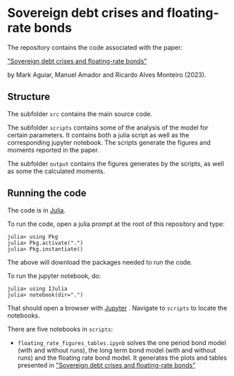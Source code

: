 # Sovereign debt crises and floating-rate bonds 

The repository contains the code associated with the paper:

["Sovereign debt crises and floating-rate bonds"](https://manuelamador.me/files/floatingrate.pdf)
    
by Mark Aguiar, Manuel Amador and Ricardo Alves Monteiro (2023).


## Structure

The subfolder `src` contains the main source code.

The subfolder `scripts` contains some of the analysis of the model for certain parameters. It contains both a julia script as well as the corresponding jupyter notebook. The scripts generate the figures and moments reported in the paper.  

The subfolder `output` contains the figures generates by the scripts, as well as some the calculated moments. 

## Running the code 

The code is in [Julia](https://julialang.org/downloads/).

To run the code, open a julia prompt at the root of this repository and type:

    julia> using Pkg 
    julia> Pkg.activate(".")
    julia> Pkg.instantiate()

The above will download the packages needed to run the code. 
  

To run the jupyter notebook, do:
  
    julia> using IJulia
    julia> notebook(dir=".")
  
That should open a browser with [Jupyter](https://jupyter.org/) . Navigate to `scripts` to locate the notebooks. 

There are five notebooks in `scripts`:

  - `floating_rate_figures_tables.ipynb` solves the one period bond model (with and without runs), the long term bond model (with and without runs) and the floating rate bond model. It generates the plots and tables presented in  ["Sovereign debt crises and floating-rate bonds"](https://manuelamador.me/files/floatingrate.pdf)

   

